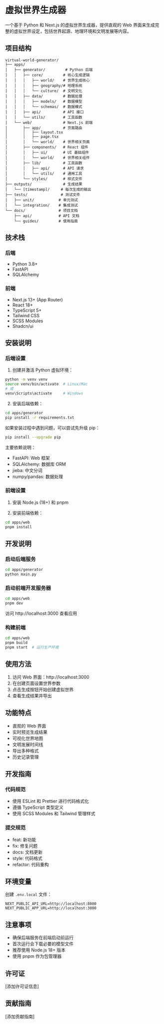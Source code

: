 # 虚拟世界生成器

一个基于 Python 和 Next.js 的虚拟世界生成器，提供直观的 Web 界面来生成完整的虚拟世界设定，包括世界起源、地理环境和文明发展等内容。

## 项目结构

```
virtual-world-generator/
├── apps/
│   ├── generator/         # Python 后端
│   │   ├── core/         # 核心生成逻辑
│   │   │   ├── world/    # 世界生成核心
│   │   │   ├── geography/# 地理系统
│   │   │   └── culture/  # 文明文化
│   │   ├── data/         # 数据处理
│   │   │   ├── models/   # 数据模型
│   │   │   └── schemas/  # 数据模式
│   │   ├── api/          # API 接口
│   │   └── utils/        # 工具函数
│   └── web/              # Next.js 前端
│       ├── app/          # 页面路由
│       │   ├── layout.tsx
│       │   ├── page.tsx
│       │   └── world/    # 世界相关页面
│       ├── components/   # React 组件
│       │   ├── ui/       # UI 基础组件
│       │   └── world/    # 世界相关组件
│       ├── lib/          # 工具函数
│       │   ├── api/      # API 请求
│       │   └── utils/    # 通用工具
│       └── styles/       # 样式文件
├── outputs/              # 生成结果
│   └── [timestamp]/     # 每次生成的输出
├── tests/               # 测试文件
│   ├── unit/           # 单元测试
│   └── integration/    # 集成测试
└── docs/               # 项目文档
    ├── api/            # API 文档
    └── guides/         # 使用指南
```

## 技术栈

### 后端

- Python 3.8+
- FastAPI
- SQLAlchemy

### 前端

- Next.js 13+ (App Router)
- React 18+
- TypeScript 5+
- Tailwind CSS
- SCSS Modules
- Shadcn/ui

## 安装说明

### 后端设置

1. 创建并激活 Python 虚拟环境：

```bash
python -m venv venv
source venv/bin/activate  # Linux/Mac
# 或
venv\Scripts\activate     # Windows
```

2. 安装后端依赖：

```bash
cd apps/generator
pip install -r requirements.txt
```

如果安装过程中遇到问题，可以尝试先升级 pip：

```bash
pip install --upgrade pip
```

主要依赖说明：

- FastAPI: Web 框架
- SQLAlchemy: 数据库 ORM
- jieba: 中文分词
- numpy/pandas: 数据处理

### 前端设置

1. 安装 Node.js (18+) 和 pnpm

2. 安装前端依赖：

```bash
cd apps/web
pnpm install
```

## 开发说明

### 启动后端服务

```bash
cd apps/generator
python main.py
```

### 启动前端开发服务器

```bash
cd apps/web
pnpm dev
```

访问 http://localhost:3000 查看应用

### 构建前端

```bash
cd apps/web
pnpm build
pnpm start  # 运行生产环境
```

## 使用方法

1. 访问 Web 界面：http://localhost:3000
2. 在创建页面设置世界参数
3. 点击生成按钮开始创建虚拟世界
4. 查看生成结果并导出

## 功能特点

- 直观的 Web 界面
- 实时预览生成结果
- 可视化世界地图
- 文明发展时间线
- 导出多种格式
- 历史记录管理

## 开发指南

### 代码规范

- 使用 ESLint 和 Prettier 进行代码格式化
- 遵循 TypeScript 类型定义
- 使用 SCSS Modules 和 Tailwind 管理样式

### 提交规范

- feat: 新功能
- fix: 修复问题
- docs: 文档更新
- style: 代码格式
- refactor: 代码重构

## 环境变量

创建 `.env.local` 文件：

```env
NEXT_PUBLIC_API_URL=http://localhost:8000
NEXT_PUBLIC_APP_URL=http://localhost:3000
```

## 注意事项

- 确保后端服务在前端启动前运行
- 首次运行会下载必要的模型文件
- 推荐使用 Node.js 18+ 版本
- 使用 pnpm 作为包管理器

## 许可证

[添加许可证信息]

## 贡献指南

[添加贡献指南]
